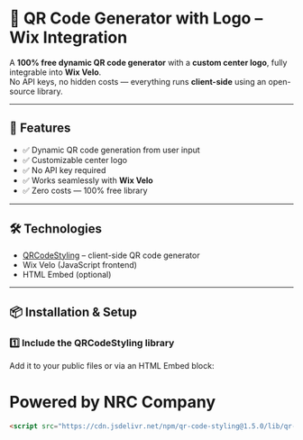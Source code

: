 # 🎯 QR Code Generator with Logo – Wix Integration

A **100% free dynamic QR code generator** with a **custom center logo**, fully integrable into **Wix Velo**.  
No API keys, no hidden costs — everything runs **client-side** using an open-source library.

---

## 🚀 Features

- ✅ Dynamic QR code generation from user input
- ✅ Customizable center logo
- ✅ No API key required
- ✅ Works seamlessly with **Wix Velo**
- ✅ Zero costs — 100% free library

---

## 🛠 Technologies

- [QRCodeStyling](https://github.com/kozakdenys/qr-code-styling) – client-side QR code generator
- Wix Velo (JavaScript frontend)
- HTML Embed (optional)

---

## 📦 Installation & Setup

### 1️⃣ Include the QRCodeStyling library

Add it to your public files or via an HTML Embed block:

# Powered by NRC Company


```html
<script src="https://cdn.jsdelivr.net/npm/qr-code-styling@1.5.0/lib/qr-code-styling.js"></script>

